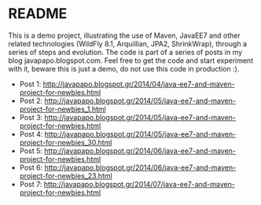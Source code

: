# README #

This is a demo project, illustrating the use of Maven, JavaEE7 and other related technologies (WildFly 8.1, Arquillian, JPA2, ShrinkWrap), through a series of steps and evolution. The code is part of a series of posts in my blog javapapo.blogspot.com. Feel free to get the code and start experiment with it, beware this is just a demo, do not use this code in production :).

* Post 1: http://javapapo.blogspot.gr/2014/04/java-ee7-and-maven-project-for-newbies.html
* Post 2: http://javapapo.blogspot.gr/2014/05/java-ee7-and-maven-project-for-newbies_1.html
* Post 3: http://javapapo.blogspot.gr/2014/05/java-ee7-and-maven-project-for-newbies.html 
* Post 4: http://javapapo.blogspot.gr/2014/05/java-ee7-and-maven-project-for-newbies_30.html
* Post 5: http://javapapo.blogspot.gr/2014/06/java-ee7-and-maven-project-for-newbies.html
* Post 6: http://javapapo.blogspot.gr/2014/06/java-ee7-and-maven-project-for-newbies_23.html
* Post 7: http://javapapo.blogspot.gr/2014/07/java-ee7-and-maven-project-for-newbies.html